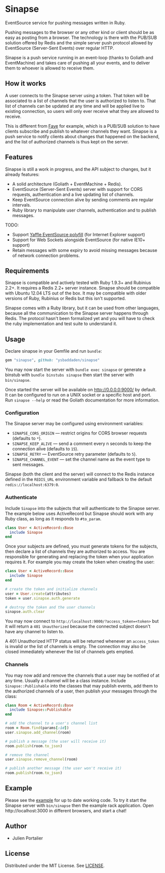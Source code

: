 # Sinapse

EventSource service for pushing messages written in Ruby.

Pushing messages to the browser or any other kind or client should be as easy as
posting from a browser. The technology is there with the PUB/SUB solution
offered by Redis and the simple server push protocol allowed by EventSource
(Server-Sent Events) over regular HTTP.

Sinapse is a push service running in an event-loop (thanks to Goliath and
EventMachine) and takes care of pushing all your events, and to deliver them to
whoever is allowed to receive them.


## How it works

A user connects to the Sinapse server using a token. That token will be
associated to a list of channels that the user is authorized to listen to. That
list of channels can be updated at any time and will be applied live to existing
connection, so users will only ever receive what they are allowed to receive.

This is different from [Faye](http://faye.jcoglan.com) for example, which is
a PUB/SUB solution to have clients subscribe and publish to whatever channels
they want. Sinapse is a push service to notify clients about changes that
happened on the backend, and the list of authorized channels is thus kept on
the server.


## Features

Sinapse is still a work in progress, and the API subject to changes, but it
already features:

- A solid architecture (Goliath + EventMachine + Redis).
- EventSource (Server-Sent Events) server with support for CORS requests,
  authentication and a live updating list of channels.
- Keep EventSource connection alive by sending comments are regular intervals.
- Ruby library to manipulate user channels, authentication and to publish
  messages.

TODO:

- Support [Yaffle EventSource polyfill](https://github.com/Yaffle/EventSource)
  (for Internet Explorer support)
- Support for Web Sockets alongside EventSource (for native IE10+ support)
- Retain messages with some expiry to avoid missing messages because of
  network connection problems.


## Requirements

Sinapse is compatible and actively tested with Ruby 1.9.3+ and Rubinius 2.2+. It
requires a Redis 2.2+ server instance. Sinapse should be compatible with Ubuntu
12.04 LTS out of the box. It may be compatible with older versions of Ruby,
Rubinius or Redis but this isn't supported.

Sinapse comes with a Ruby library, but it can be used from other languages,
because all the communication to the Sinapse server happens through Redis. The
protocol hasn't been formalized yet and you will have to check the ruby
implementation and test suite to understand it.


## Usage

Declare sinapse in your Gemfile and run `bundle`:

```ruby
gem "sinapse", github: "ysbaddaden/sinapse"
```

You may now start the server with `bundle exec sinapse` or generate a binstub
with `bundle binstubs sinapse` then start the server with `bin/sinapse`.

Once started the server will be available on http://0.0.0.0:9000/ by default.
It can be configured to run on a UNIX socket or a specific host and port. Run
`sinapse --help` or read the Goliath documentation for more information.

### Configuration

The Sinapse server may be configured using environment variables:

  - `SINAPSE_CORS_ORIGIN` — restrict origins for CORS browser requests (defaults to `*`).
  - `SINAPSE_KEEP_ALIVE` — send a comment every n seconds to keep the connection alive (defaults to `15`).
  - `SINAPSE_RETRY` — EventSource retry parameter (defaults to `5`).
  - `SINAPSE_CHANNEL_EVENT` — set the channel name as the event type to sent messages.

Sinapse (both the client and the server) will connect to the Redis instance
defined in the `REDIS_URL` environment variable and fallback to the default
`redis://localhost:6379:0`.

### Authenticate

Include `Sinapse` into the subjects that will authenticate to the Sinapse
server. The example below uses ActiveRecord but Sinapse should work with any
Ruby class, as long as it responds to `#to_param`.

```ruby
class User < ActiveRecord::Base
  include Sinapse
end
```

Once your subjects are defined, you must generate tokens for the subjects, then
declare a list of channels they are authorized to access. You are responsible
for generating and replacing the token when your application requires it. For
example you may create the token when creating the user:

```ruby
class User < ActiveRecord::Base
  include Sinapse
end

# create the token and initialize channels
user = User.create(attributes)
token = user.sinapse.auth.generate

# destroy the token and the user channels
sinapse.auth.clear
```

You may now connect to `http://localhost:9000/?access_token=<token>` but it
will return a `401 Unauthorized` because the connected subject doesn't have any
channel to listen to.

A 401 Unauthorized HTTP status will be returned whenever an `access_token` is
invalid or the list of channels is empty. The connection may also be closed
immediately whenever the list of channels gets emptied.

### Channels

You may now add and remove the channels that a user may be notified of at any
time. Usually a channel will be a class instance. Include `Sinapse::Publishable`
into the classes that may publish events, add them to the authorized channels of
a user, then publish your messages through the class:

```ruby
class Room < ActiveRecord::Base
  include Sinapse::Publishable
end

# add the channel to a user's channel list
room = Room.find(params[:id])
user.sinapse.add_channel(room)

# publish a message (the user will receive it)
room.publish(room.to_json)

# remove the channel
user.sinapse.remove_channel(room)

# publish another message (the user won't receive it)
room.publish(room.to_json)
```


## Example

Please see the [example](https://github.com/ysbaddaden/sinapse/tree/master/example)
for up to date working code. To try it start the Sinapse server with `bin/sinapse`
then the example rack application. Open http://localhost:3000 in different
browsers, and start a chat!


## Author

- Julien Portalier


## License

Distributed under the MIT License.
See [LICENSE](LICENSE.m://github.com/ysbaddaden/sinapse/blob/master/LICENSE).

